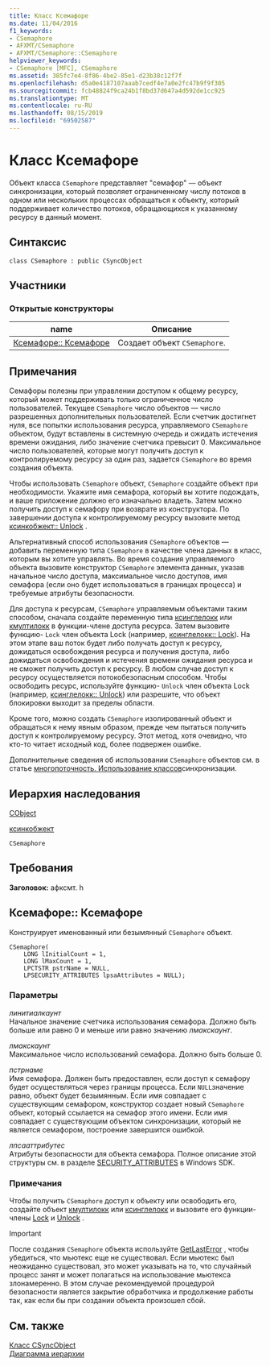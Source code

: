 ```yaml
---
title: Класс Ксемафоре
ms.date: 11/04/2016
f1_keywords:
- CSemaphore
- AFXMT/CSemaphore
- AFXMT/CSemaphore::CSemaphore
helpviewer_keywords:
- CSemaphore [MFC], CSemaphore
ms.assetid: 385fc7e4-8f86-4be2-85e1-d23b38c12f7f
ms.openlocfilehash: d5a0e4187107aaab7cedf4e7a0e2fc47b9f9f305
ms.sourcegitcommit: fcb48824f9ca24b1f8bd37d647a4d592de1cc925
ms.translationtype: MT
ms.contentlocale: ru-RU
ms.lasthandoff: 08/15/2019
ms.locfileid: "69502587"
---
```

# <a name="csemaphore-class"></a>Класс Ксемафоре

Объект класса `CSemaphore` представляет "семафор" — объект синхронизации, который позволяет ограниченному числу потоков в одном или нескольких процессах обращаться к объекту, который поддерживает количество потоков, обращающихся к указанному ресурсу в данный момент.

## <a name="syntax"></a>Синтаксис

```
class CSemaphore : public CSyncObject
```

## <a name="members"></a>Участники

### <a name="public-constructors"></a>Открытые конструкторы

|name|Описание|
|----------|-----------------|
|[Ксемафоре:: Ксемафоре](#csemaphore)|Создает объект `CSemaphore`.|

## <a name="remarks"></a>Примечания

Семафоры полезны при управлении доступом к общему ресурсу, который может поддерживать только ограниченное число пользователей. Текущее `CSemaphore` число объектов — число разрешенных дополнительных пользователей. Если счетчик достигнет нуля, все попытки использования ресурса, управляемого `CSemaphore` объектом, будут вставлены в системную очередь и ожидать истечения времени ожидания, либо значение счетчика превысит 0. Максимальное число пользователей, которые могут получить доступ к контролируемому ресурсу за один раз, задается `CSemaphore` во время создания объекта.

Чтобы использовать `CSemaphore` объект, `CSemaphore` создайте объект при необходимости. Укажите имя семафора, который вы хотите подождать, и ваше приложение должно его изначально владеть. Затем можно получить доступ к семафору при возврате из конструктора. По завершении доступа к контролируемому ресурсу вызовите метод [ксинкобжект:: Unlock](../../mfc/reference/csyncobject-class.md#unlock) .

Альтернативный способ использования `CSemaphore` объектов — добавить переменную типа `CSemaphore` в качестве члена данных в класс, которым вы хотите управлять. Во время создания управляемого объекта вызовите конструктор `CSemaphore` элемента данных, указав начальное число доступа, максимальное число доступов, имя семафора (если оно будет использоваться в границах процесса) и требуемые атрибуты безопасности.

Для доступа к ресурсам, `CSemaphore` управляемым объектами таким способом, сначала создайте переменную типа [ксинглелокк](../../mfc/reference/csinglelock-class.md) или [кмултилокк](../../mfc/reference/cmultilock-class.md) в функции-члене доступа ресурса. Затем вызовите функцию- `Lock` член объекта Lock (например, [ксинглелокк:: Lock](../../mfc/reference/csinglelock-class.md#lock)). На этом этапе ваш поток будет либо получать доступ к ресурсу, дожидаться освобождения ресурса и получения доступа, либо дожидаться освобождения и истечения времени ожидания ресурса и не сможет получить доступ к ресурсу. В любом случае доступ к ресурсу осуществляется потокобезопасным способом. Чтобы освободить ресурс, используйте функцию- `Unlock` член объекта Lock (например, [ксинглелокк:: Unlock](../../mfc/reference/csinglelock-class.md#unlock)) или разрешите, что объект блокировки выходит за пределы области.

Кроме того, можно создать `CSemaphore` изолированный объект и обращаться к нему явным образом, прежде чем пытаться получить доступ к контролируемому ресурсу. Этот метод, хотя очевидно, что кто-то читает исходный код, более подвержен ошибке.

Дополнительные сведения об использовании `CSemaphore` объектов см. в статье [многопоточность. Использование классов](../../parallel/multithreading-how-to-use-the-synchronization-classes.md)синхронизации.

## <a name="inheritance-hierarchy"></a>Иерархия наследования

[CObject](../../mfc/reference/cobject-class.md)

[ксинкобжект](../../mfc/reference/csyncobject-class.md)

`CSemaphore`

## <a name="requirements"></a>Требования

**Заголовок:** афксмт. h

##  <a name="csemaphore"></a>Ксемафоре:: Ксемафоре

Конструирует именованный или безымянный `CSemaphore` объект.

```
CSemaphore(
    LONG lInitialCount = 1,
    LONG lMaxCount = 1,
    LPCTSTR pstrName = NULL,
    LPSECURITY_ATTRIBUTES lpsaAttributes = NULL);
```

### <a name="parameters"></a>Параметры

*линитиалкаунт*<br/>
Начальное значение счетчика использования семафора. Должно быть больше или равно 0 и меньше или равно значению *лмакскаунт*.

*лмакскаунт*<br/>
Максимальное число использований семафора. Должно быть больше 0.

*пстрнаме*<br/>
Имя семафора. Должен быть предоставлен, если доступ к семафору будет осуществляться через границы процесса. Если `NULL`значение равно, объект будет безымянным. Если имя совпадает с существующим семафором, конструктор создает новый `CSemaphore` объект, который ссылается на семафор этого имени. Если имя совпадает с существующим объектом синхронизации, который не является семафором, построение завершится ошибкой.

*лпсааттрибутес*<br/>
Атрибуты безопасности для объекта семафора. Полное описание этой структуры см. в разделе [SECURITY_ATTRIBUTES](/previous-versions/windows/desktop/legacy/aa379560\(v=vs.85\)) в Windows SDK.

### <a name="remarks"></a>Примечания

Чтобы получить `CSemaphore` доступ к объекту или освободить его, создайте объект [кмултилокк](../../mfc/reference/cmultilock-class.md) или [ксинглелокк](../../mfc/reference/csinglelock-class.md) и вызовите его функции-члены [Lock](../../mfc/reference/csinglelock-class.md#lock) и [Unlock](../../mfc/reference/csinglelock-class.md#unlock) .

> [!IMPORTANT]
>  После создания `CSemaphore` объекта используйте [GetLastError](/windows/win32/api/errhandlingapi/nf-errhandlingapi-getlasterror) , чтобы убедиться, что мьютекс еще не существовал. Если мьютекс был неожиданно существовал, это может указывать на то, что случайный процесс занят и может полагаться на использование мьютекса злонамеренно. В этом случае рекомендуемой процедурой безопасности является закрытие обработчика и продолжение работы так, как если бы при создании объекта произошел сбой.

## <a name="see-also"></a>См. также

[Класс CSyncObject](../../mfc/reference/csyncobject-class.md)<br/>
[Диаграмма иерархии](../../mfc/hierarchy-chart.md)
